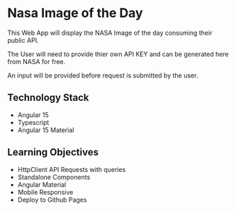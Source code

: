 # Nasa Image of the Day

This Web App will display the NASA Image of the day consuming their public API.

The User will need to provide thier own API KEY and can be generated here from NASA for free.

An input will be provided before request is submitted by the user.

## Technology Stack
- Angular 15 
- Typescript
- Angular 15 Material

## Learning Objectives

- HttpClient API Requests with queries
- Standalone Components
- Angular Material
- Mobile Responsive
- Deploy to Github Pages
